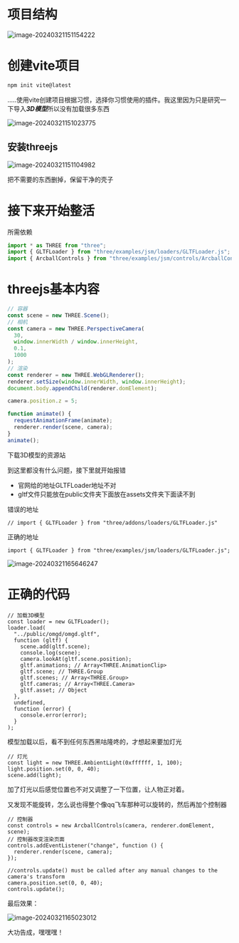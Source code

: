 # 项目结构

![image-20240321151154222](C:\Users\admin\AppData\Roaming\Typora\typora-user-images\image-20240321151154222.png)

# 创建vite项目

```sh
npm init vite@latest
```

.....使用vite创建项目根据习惯，选择你习惯使用的插件。我这里因为只是研究一下导入***3D模型***所以没有加载很多东西

![image-20240321151023775](C:\Users\admin\AppData\Roaming\Typora\typora-user-images\image-20240321151023775.png)

## 安装threejs

![image-20240321151104982](C:\Users\admin\AppData\Roaming\Typora\typora-user-images\image-20240321151104982.png)

把不需要的东西删掉，保留干净的壳子

# 接下来开始整活

所需依赖

```js
import * as THREE from "three";
import { GLTFLoader } from "three/examples/jsm/loaders/GLTFLoader.js";
import { ArcballControls } from "three/examples/jsm/controls/ArcballControls.js";
```

# threejs基本内容

```js
// 容器
const scene = new THREE.Scene();
// 相机
const camera = new THREE.PerspectiveCamera(
  30,
  window.innerWidth / window.innerHeight,
  0.1,
  1000
);
// 渲染
const renderer = new THREE.WebGLRenderer();
renderer.setSize(window.innerWidth, window.innerHeight);
document.body.appendChild(renderer.domElement);

camera.position.z = 5;

function animate() {
  requestAnimationFrame(animate);
  renderer.render(scene, camera);
}
animate();
```

下载3D模型的资源站

[sketchfab]: https://sketchfab.com/3d-models?features=downloadable&amp;sort_by=-likeCount



到这里都没有什么问题，接下里就开始报错

- 官网给的地址GLTFLoader地址不对
- gltf文件只能放在public文件夹下面放在assets文件夹下面读不到

错误的地址

```
// import { GLTFLoader } from "three/addons/loaders/GLTFLoader.js"
```

正确的地址

```
import { GLTFLoader } from "three/examples/jsm/loaders/GLTFLoader.js";
```

![image-20240321165646247](C:\Users\admin\AppData\Roaming\Typora\typora-user-images\image-20240321165646247.png)

# 正确的代码

```
// 加载3D模型
const loader = new GLTFLoader();
loader.load(
  "../public/omgd/omgd.gltf",
  function (gltf) {
    scene.add(gltf.scene);
    console.log(scene);
    camera.lookAt(gltf.scene.position);
    gltf.animations; // Array<THREE.AnimationClip>
    gltf.scene; // THREE.Group
    gltf.scenes; // Array<THREE.Group>
    gltf.cameras; // Array<THREE.Camera>
    gltf.asset; // Object
  },
  undefined,
  function (error) {
    console.error(error);
  }
);
```

模型加载以后，看不到任何东西黑咕隆咚的，才想起来要加灯光

```
// 灯光
const light = new THREE.AmbientLight(0xffffff, 1, 100);
light.position.set(0, 0, 40);
scene.add(light);
```

加了灯光以后感觉位置也不对又调整了一下位置，让人物正对着。

又发现不能旋转，怎么说也得整个像qq飞车那种可以旋转的，然后再加个控制器

```
// 控制器
const controls = new ArcballControls(camera, renderer.domElement, scene);
// 控制器改变渲染页面
controls.addEventListener("change", function () {
  renderer.render(scene, camera);
});

//controls.update() must be called after any manual changes to the camera's transform
camera.position.set(0, 0, 40);
controls.update();
```

最后效果：

![image-20240321165023012](C:\Users\admin\AppData\Roaming\Typora\typora-user-images\image-20240321165023012.png)

大功告成，嘿嘿嘿！
